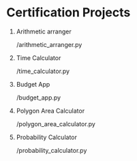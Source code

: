 # Certification Projects

1. Arithmetic arranger
	
 	/arithmetic_arranger.py

2. Time Calculator

	/time_calculator.py
   
3. Budget App

 	/budget_app.py

4. Polygon Area Calculator

  	/polygon_area_calculator.py
   
5. Probability Calculator

  	/probability_calculator.py